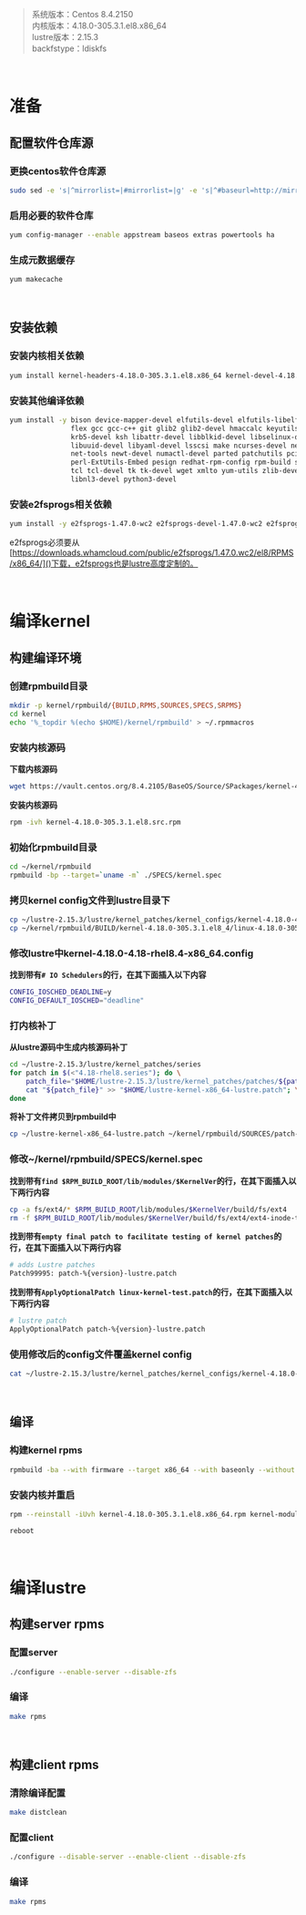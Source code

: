 > 系统版本：Centos 8.4.2150  
> 内核版本：4.18.0-305.3.1.el8.x86_64  
> lustre版本：2.15.3  
> backfstype：ldiskfs  

&nbsp;
# 准备
## 配置软件仓库源
### 更换centos软件仓库源
```bash
sudo sed -e 's|^mirrorlist=|#mirrorlist=|g' -e 's|^#baseurl=http://mirror.centos.org/$contentdir/$releasever|baseurl=https://vault.centos.org/8.4.2105|g' -i.bak /etc/yum.repos.d/CentOS-*.repo
```

### 启用必要的软件仓库
```bash
yum config-manager --enable appstream baseos extras powertools ha
```

### 生成元数据缓存
```bash
yum makecache
```

&nbsp;
## 安装依赖
### 安装内核相关依赖
```bash
yum install kernel-headers-4.18.0-305.3.1.el8.x86_64 kernel-devel-4.18.0-305.3.1.el8 kernel-abi-stablelists-4.18.0-305.3.1.el8 kernel-rpm-macros asciidoc audit binutils clang dwarves java-devel kabi-dw libbabeltrace-devel libbpf-devel libcap-devel libcap-ng-devel libmnl-devel llvm perl-generators python3-docutils
```

### 安装其他编译依赖
```bash
yum install -y bison device-mapper-devel elfutils-devel elfutils-libelf-devel expect \
               flex gcc gcc-c++ git glib2 glib2-devel hmaccalc keyutils-libs-devel \
               krb5-devel ksh libattr-devel libblkid-devel libselinux-devel libtool \
               libuuid-devel libyaml-devel lsscsi make ncurses-devel net-snmp-devel \
               net-tools newt-devel numactl-devel parted patchutils pciutils-devel \
               perl-ExtUtils-Embed pesign redhat-rpm-config rpm-build systemd-devel \
               tcl tcl-devel tk tk-devel wget xmlto yum-utils zlib-devel libmount-devel \
               libnl3-devel python3-devel
```

### 安装e2fsprogs相关依赖
```bash
yum install -y e2fsprogs-1.47.0-wc2 e2fsprogs-devel-1.47.0-wc2 e2fsprogs-libs-1.47.0-wc2 e2fsprogs-static-1.47.0-wc2 libcom_err-1.47.0-wc2 libcom_err-devel-1.47.0-wc2 libss-1.47.0-wc2 libss-devel-1.47.0-wc2
```
e2fsprogs必须要从[https://downloads.whamcloud.com/public/e2fsprogs/1.47.0.wc2/el8/RPMS/x86_64/]()下载，e2fsprogs也是lustre高度定制的。

&nbsp;
&nbsp;
# 编译kernel
## 构建编译环境
### 创建rpmbuild目录
```bash
mkdir -p kernel/rpmbuild/{BUILD,RPMS,SOURCES,SPECS,SRPMS}
cd kernel
echo '%_topdir %(echo $HOME)/kernel/rpmbuild' > ~/.rpmmacros
```

### 安装内核源码
**下载内核源码**
```bash
wget https://vault.centos.org/8.4.2105/BaseOS/Source/SPackages/kernel-4.18.0-305.3.1.el8.src.rpm
```

**安装内核源码**
```bash
rpm -ivh kernel-4.18.0-305.3.1.el8.src.rpm
```

### 初始化rpmbuild目录
```bash
cd ~/kernel/rpmbuild
rpmbuild -bp --target=`uname -m` ./SPECS/kernel.spec
```

### 拷贝kernel config文件到lustre目录下
```bash
cp ~/lustre-2.15.3/lustre/kernel_patches/kernel_configs/kernel-4.18.0-4.18-rhel8.4-x86_64.config ~/lustre-2.15.3/lustre/kernel_patches/kernel_configs/kernel-4.18.0-4.18-rhel8.4-x86_64.config.org
cp ~/kernel/rpmbuild/BUILD/kernel-4.18.0-305.3.1.el8_4/linux-4.18.0-305.3.1.el8.x86_64/configs/kernel-4.18.0-x86_64.config ~/lustre-2.15.3/lustre/kernel_patches/kernel_configs/kernel-4.18.0-4.18-rhel8.4-x86_64.config
```

### 修改lustre中kernel-4.18.0-4.18-rhel8.4-x86_64.config
**找到带有`# IO Schedulers`的行，在其下面插入以下内容**
```bash
CONFIG_IOSCHED_DEADLINE=y
CONFIG_DEFAULT_IOSCHED="deadline"
```

### 打内核补丁
**从lustre源码中生成内核源码补丁**
```bash
cd ~/lustre-2.15.3/lustre/kernel_patches/series
for patch in $(<"4.18-rhel8.series"); do \
    patch_file="$HOME/lustre-2.15.3/lustre/kernel_patches/patches/${patch}"; \
    cat "${patch_file}" >> "$HOME/lustre-kernel-x86_64-lustre.patch"; \
done
```

**将补丁文件拷贝到rpmbuild中**
```bash
cp ~/lustre-kernel-x86_64-lustre.patch ~/kernel/rpmbuild/SOURCES/patch-4.18.0-lustre.patch
```

### 修改~/kernel/rpmbuild/SPECS/kernel.spec
**找到带有`find $RPM_BUILD_ROOT/lib/modules/$KernelVer`的行，在其下面插入以下两行内容**
```bash
cp -a fs/ext4/* $RPM_BUILD_ROOT/lib/modules/$KernelVer/build/fs/ext4
rm -f $RPM_BUILD_ROOT/lib/modules/$KernelVer/build/fs/ext4/ext4-inode-test*
```

**找到带有`empty final patch to facilitate testing of kernel patches`的行，在其下面插入以下两行内容**
```bash
# adds Lustre patches
Patch99995: patch-%{version}-lustre.patch
```

**找到带有`ApplyOptionalPatch linux-kernel-test.patch`的行，在其下面插入以下两行内容**
```bash
# lustre patch
ApplyOptionalPatch patch-%{version}-lustre.patch
```

### 使用修改后的config文件覆盖kernel config
```bash
cat ~/lustre-2.15.3/lustre/kernel_patches/kernel_configs/kernel-4.18.0-4.18-rhel8.4-x86_64.config >> ~/kernel/rpmbuild/SOURCES/kernel-4.18.0-x86_64.config
```

&nbsp;
## 编译
### 构建kernel rpms
```bash
rpmbuild -ba --with firmware --target x86_64 --with baseonly --without kabichk ~/kernel/rpmbuild/SPECS/kernel.spec
```

### 安装内核并重启
```bash
rpm --reinstall -iUvh kernel-4.18.0-305.3.1.el8.x86_64.rpm kernel-modules-4.18.0-305.3.1.el8.x86_64.rpm kernel-core-4.18.0-305.3.1.el8.x86_64.rpm kernel-devel-4.18.0-305.3.1.el8.x86_64.rpm kernel-headers-4.18.0-305.3.1.el8.x86_64.rpm kernel-modules-internal-4.18.0-305.3.1.el8.x86_64.rpm kernel-modules-extra-4.18.0-305.3.1.el8.x86_64.rpm

reboot
```

&nbsp;
&nbsp;
# 编译lustre
## 构建server rpms
### 配置server
```bash
./configure --enable-server --disable-zfs
```

### 编译
```bash
make rpms
```

&nbsp;
## 构建client rpms
### 清除编译配置
```bash
make distclean
```

### 配置client
```bash
./configure --disable-server --enable-client --disable-zfs
```

### 编译
```bash
make rpms
```